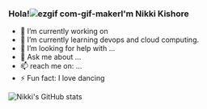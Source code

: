 ### Hola!![ezgif com-gif-maker](https://user-images.githubusercontent.com/72200951/189320465-e0707c99-b52d-4285-ad5d-d314d1fa2cdf.gif)I'm Nikki Kishore

- 🔭 I’m currently working on 
- 🌱 I’m currently learning devops and cloud computing.
- 🤔 I’m looking for help with ...
- 💬 Ask me about ...
- 📫 reach me on: ...
- ⚡ Fun fact: I love dancing


![Nikki's GitHub stats](https://github-readme-stats.vercel.app/api?username=23Nikki&show_icons=true&theme=radical)
